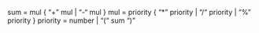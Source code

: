 sum = mul { “+” mul | “-“ mul }
mul = priority { “*” priority | “/“ priority | “%” priority }
priority = number | “(“ sum “)”